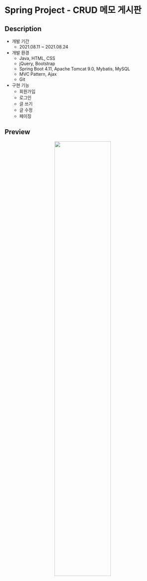 # Spring Project - CRUD 메모 게시판
## Description
+ 개발 기간
  - 2021.08.11 ~ 2021.08.24
+ 개발 환경
  - Java, HTML, CSS
  - jQuery, Bootstrap
  - Spring Boot 4.11, Apache Tomcat 9.0, Mybatis, MySQL
  - MVC Pattern, Ajax
  - Git
+ 구현 기능
  - 회원가입
  - 로그인
  - 글 쓰기
  - 글 수정
  - 페이징

## Preview
<p align="center">
  <img width="60%" src="https://user-images.githubusercontent.com/69390318/130616130-721ccdbd-188b-40f3-b8d1-82084dc79d90.gif">
</p>
